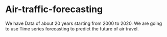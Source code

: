 # Air-traffic-forecasting
We have Data of about 20 years starting from 2000 to 2020. We are going to use Time series forecasting to predict the future of air travel.

